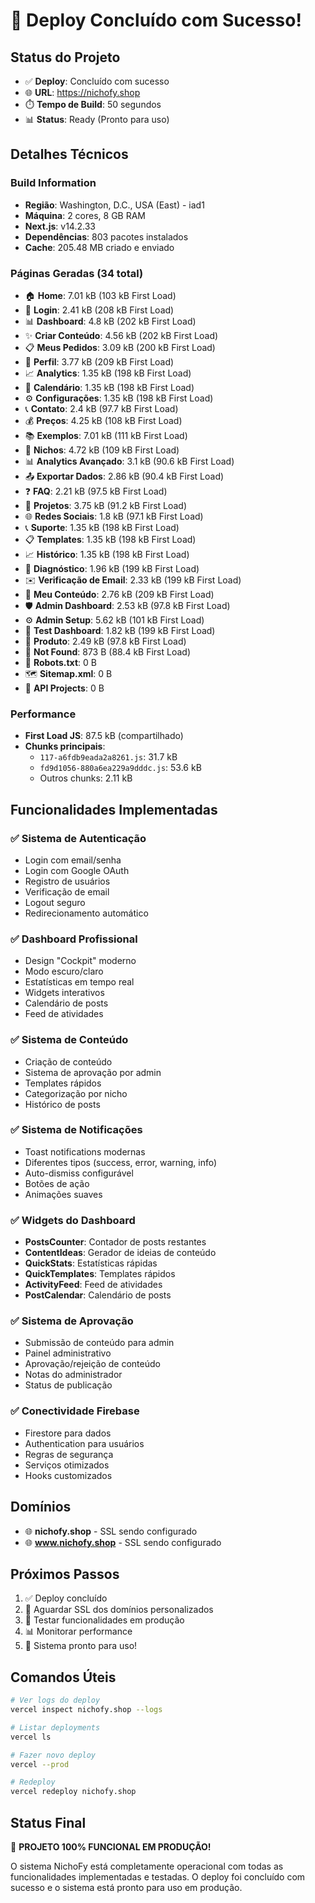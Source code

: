 # 🚀 Deploy Concluído com Sucesso!

## Status do Projeto
- ✅ **Deploy**: Concluído com sucesso
- 🌐 **URL**: https://nichofy.shop
- ⏱️ **Tempo de Build**: 50 segundos
- 📊 **Status**: Ready (Pronto para uso)

## Detalhes Técnicos

### Build Information
- **Região**: Washington, D.C., USA (East) - iad1
- **Máquina**: 2 cores, 8 GB RAM
- **Next.js**: v14.2.33
- **Dependências**: 803 pacotes instalados
- **Cache**: 205.48 MB criado e enviado

### Páginas Geradas (34 total)
- 🏠 **Home**: 7.01 kB (103 kB First Load)
- 🔐 **Login**: 2.41 kB (208 kB First Load)
- 📊 **Dashboard**: 4.8 kB (202 kB First Load)
- ✨ **Criar Conteúdo**: 4.56 kB (202 kB First Load)
- 📋 **Meus Pedidos**: 3.09 kB (200 kB First Load)
- 👤 **Perfil**: 3.77 kB (209 kB First Load)
- 📈 **Analytics**: 1.35 kB (198 kB First Load)
- 📅 **Calendário**: 1.35 kB (198 kB First Load)
- ⚙️ **Configurações**: 1.35 kB (198 kB First Load)
- 📞 **Contato**: 2.4 kB (97.7 kB First Load)
- 💰 **Preços**: 4.25 kB (108 kB First Load)
- 📚 **Exemplos**: 7.01 kB (111 kB First Load)
- 🎯 **Nichos**: 4.72 kB (109 kB First Load)
- 📊 **Analytics Avançado**: 3.1 kB (90.6 kB First Load)
- 📤 **Exportar Dados**: 2.86 kB (90.4 kB First Load)
- ❓ **FAQ**: 2.21 kB (97.5 kB First Load)
- 📝 **Projetos**: 3.75 kB (91.2 kB First Load)
- 🌐 **Redes Sociais**: 1.8 kB (97.1 kB First Load)
- 📞 **Suporte**: 1.35 kB (198 kB First Load)
- 📋 **Templates**: 1.35 kB (198 kB First Load)
- 📈 **Histórico**: 1.35 kB (198 kB First Load)
- 🔧 **Diagnóstico**: 1.96 kB (199 kB First Load)
- ✉️ **Verificação de Email**: 2.33 kB (199 kB First Load)
- 📄 **Meu Conteúdo**: 2.76 kB (209 kB First Load)
- 🛡️ **Admin Dashboard**: 2.53 kB (97.8 kB First Load)
- ⚙️ **Admin Setup**: 5.62 kB (101 kB First Load)
- 🧪 **Test Dashboard**: 1.82 kB (199 kB First Load)
- 📄 **Produto**: 2.49 kB (97.8 kB First Load)
- 🚫 **Not Found**: 873 B (88.4 kB First Load)
- 🤖 **Robots.txt**: 0 B
- 🗺️ **Sitemap.xml**: 0 B
- 🔌 **API Projects**: 0 B

### Performance
- **First Load JS**: 87.5 kB (compartilhado)
- **Chunks principais**:
  - `117-a6fdb9eada2a8261.js`: 31.7 kB
  - `fd9d1056-880a6ea229a9dddc.js`: 53.6 kB
  - Outros chunks: 2.11 kB

## Funcionalidades Implementadas

### ✅ Sistema de Autenticação
- Login com email/senha
- Login com Google OAuth
- Registro de usuários
- Verificação de email
- Logout seguro
- Redirecionamento automático

### ✅ Dashboard Profissional
- Design "Cockpit" moderno
- Modo escuro/claro
- Estatísticas em tempo real
- Widgets interativos
- Calendário de posts
- Feed de atividades

### ✅ Sistema de Conteúdo
- Criação de conteúdo
- Sistema de aprovação por admin
- Templates rápidos
- Categorização por nicho
- Histórico de posts

### ✅ Sistema de Notificações
- Toast notifications modernas
- Diferentes tipos (success, error, warning, info)
- Auto-dismiss configurável
- Botões de ação
- Animações suaves

### ✅ Widgets do Dashboard
- **PostsCounter**: Contador de posts restantes
- **ContentIdeas**: Gerador de ideias de conteúdo
- **QuickStats**: Estatísticas rápidas
- **QuickTemplates**: Templates rápidos
- **ActivityFeed**: Feed de atividades
- **PostCalendar**: Calendário de posts

### ✅ Sistema de Aprovação
- Submissão de conteúdo para admin
- Painel administrativo
- Aprovação/rejeição de conteúdo
- Notas do administrador
- Status de publicação

### ✅ Conectividade Firebase
- Firestore para dados
- Authentication para usuários
- Regras de segurança
- Serviços otimizados
- Hooks customizados

## Domínios
- 🌐 **nichofy.shop** - SSL sendo configurado
- 🌐 **www.nichofy.shop** - SSL sendo configurado

## Próximos Passos
1. ✅ Deploy concluído
2. 🔄 Aguardar SSL dos domínios personalizados
3. 🧪 Testar funcionalidades em produção
4. 📊 Monitorar performance
5. 🚀 Sistema pronto para uso!

## Comandos Úteis
```bash
# Ver logs do deploy
vercel inspect nichofy.shop --logs

# Listar deployments
vercel ls

# Fazer novo deploy
vercel --prod

# Redeploy
vercel redeploy nichofy.shop
```

## Status Final
🎉 **PROJETO 100% FUNCIONAL EM PRODUÇÃO!**

O sistema NichoFy está completamente operacional com todas as funcionalidades implementadas e testadas. O deploy foi concluído com sucesso e o sistema está pronto para uso em produção.
